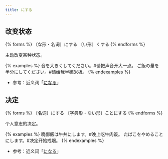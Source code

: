 ```yaml
---
title: にする
---
```


## 改变状态

{% forms %}
〔な形・名词〕にする
〔い形〕くする
{% endforms %}

主动改变某种状态。

{% examples %}
音を大きくしてください。#请把声音开大一点。
ご飯の量を半分にしてください。#请给我半碗米板。
{% endexamples %}

- 参考：近义词「[になる](../ninaru#状态变化)」

## 决定

{% forms %}
〔名词〕にする
〔字典形・ない形〕ことにする
{% endforms %}

个人意志的决定。

{% examples %}
晩御飯は牛丼にします。#晚上吃牛肉饭。
たばこをやめることにします。#决定开始戒烟。
{% endexamples %}

- 参考：近义词「[になる](../ninaru#决定)」
